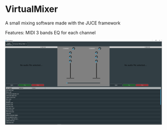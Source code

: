 # VirtualMixer

A small mixing software made with the JUCE framework

Features:
    MIDI
    3 bands EQ for each channel
 
![](Screenshots/Interface.PNG?raw=true)